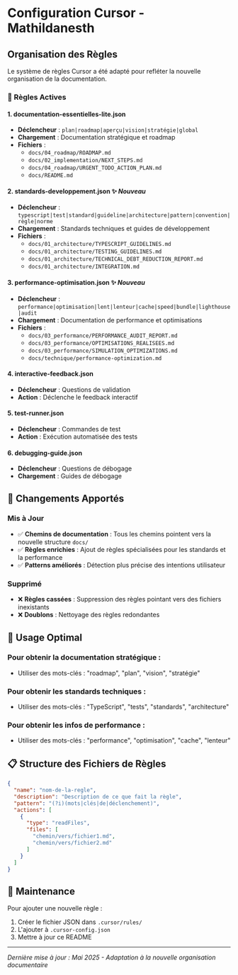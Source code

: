 # Configuration Cursor - Mathildanesth

## Organisation des Règles

Le système de règles Cursor a été adapté pour refléter la nouvelle organisation de la documentation.

### 📁 Règles Actives

#### 1. **documentation-essentielles-lite.json**
- **Déclencheur** : `plan|roadmap|aperçu|vision|stratégie|global`
- **Chargement** : Documentation stratégique et roadmap
- **Fichiers** :
  - `docs/04_roadmap/ROADMAP.md`
  - `docs/02_implementation/NEXT_STEPS.md`
  - `docs/04_roadmap/URGENT_TODO_ACTION_PLAN.md`
  - `docs/README.md`

#### 2. **standards-developpement.json** ✨ *Nouveau*
- **Déclencheur** : `typescript|test|standard|guideline|architecture|pattern|convention|règle|norme`
- **Chargement** : Standards techniques et guides de développement
- **Fichiers** :
  - `docs/01_architecture/TYPESCRIPT_GUIDELINES.md`
  - `docs/01_architecture/TESTING_GUIDELINES.md`
  - `docs/01_architecture/TECHNICAL_DEBT_REDUCTION_REPORT.md`
  - `docs/01_architecture/INTEGRATION.md`

#### 3. **performance-optimisation.json** ✨ *Nouveau*
- **Déclencheur** : `performance|optimisation|lent|lenteur|cache|speed|bundle|lighthouse|audit`
- **Chargement** : Documentation de performance et optimisations
- **Fichiers** :
  - `docs/03_performance/PERFORMANCE_AUDIT_REPORT.md`
  - `docs/03_performance/OPTIMISATIONS_REALISEES.md`
  - `docs/03_performance/SIMULATION_OPTIMIZATIONS.md`
  - `docs/technique/performance-optimization.md`

#### 4. **interactive-feedback.json**
- **Déclencheur** : Questions de validation
- **Action** : Déclenche le feedback interactif

#### 5. **test-runner.json**
- **Déclencheur** : Commandes de test
- **Action** : Exécution automatisée des tests

#### 6. **debugging-guide.json**
- **Déclencheur** : Questions de débogage
- **Chargement** : Guides de débogage

## 🔄 Changements Apportés

### Mis à Jour
- ✅ **Chemins de documentation** : Tous les chemins pointent vers la nouvelle structure `docs/`
- ✅ **Règles enrichies** : Ajout de règles spécialisées pour les standards et la performance
- ✅ **Patterns améliorés** : Détection plus précise des intentions utilisateur

### Supprimé
- ❌ **Règles cassées** : Suppression des règles pointant vers des fichiers inexistants
- ❌ **Doublons** : Nettoyage des règles redondantes

## 🎯 Usage Optimal

### Pour obtenir la documentation stratégique :
- Utiliser des mots-clés : "roadmap", "plan", "vision", "stratégie"

### Pour obtenir les standards techniques :
- Utiliser des mots-clés : "TypeScript", "tests", "standards", "architecture"

### Pour obtenir les infos de performance :
- Utiliser des mots-clés : "performance", "optimisation", "cache", "lenteur"

## 📋 Structure des Fichiers de Règles

```json
{
  "name": "nom-de-la-regle",
  "description": "Description de ce que fait la règle",
  "pattern": "(?i)(mots|clés|de|déclenchement)",
  "actions": [
    {
      "type": "readFiles",
      "files": [
        "chemin/vers/fichier1.md",
        "chemin/vers/fichier2.md"
      ]
    }
  ]
}
```

## 🔧 Maintenance

Pour ajouter une nouvelle règle :
1. Créer le fichier JSON dans `.cursor/rules/`
2. L'ajouter à `.cursor-config.json`
3. Mettre à jour ce README

---
*Dernière mise à jour : Mai 2025 - Adaptation à la nouvelle organisation documentaire* 